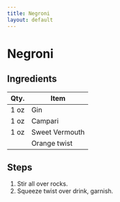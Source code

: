 ```yaml
---
title: Negroni
layout: default
---
```


# Negroni

## Ingredients

| Qty. | Item           |
| ---- | -------------- |
| 1 oz | Gin            |
| 1 oz | Campari        |
| 1 oz | Sweet Vermouth |
|      | Orange twist   |

## Steps

1. Stir all over rocks.
1. Squeeze twist over drink, garnish.
